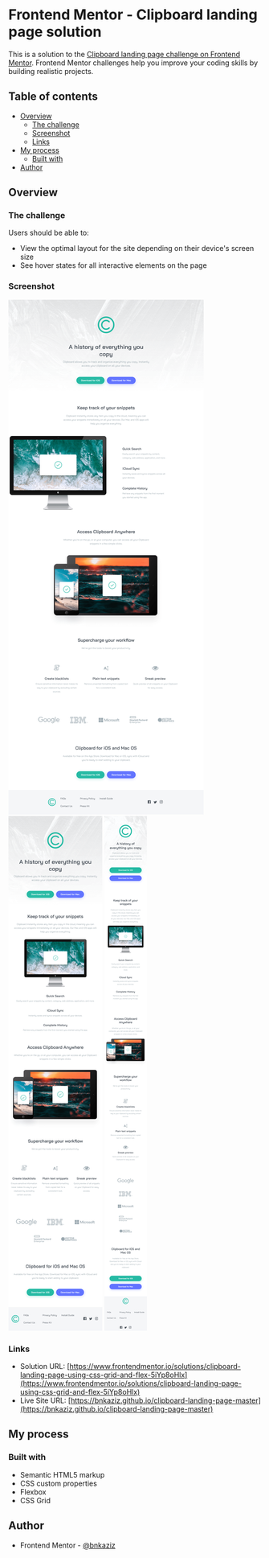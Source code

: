 # Frontend Mentor - Clipboard landing page solution

This is a solution to the [Clipboard landing page challenge on Frontend Mentor](https://www.frontendmentor.io/challenges/clipboard-landing-page-5cc9bccd6c4c91111378ecb9). Frontend Mentor challenges help you improve your coding skills by building realistic projects.

## Table of contents

- [Overview](#overview)
  - [The challenge](#the-challenge)
  - [Screenshot](#screenshot)
  - [Links](#links)
- [My process](#my-process)
  - [Built with](#built-with)
- [Author](#author)

## Overview

### The challenge

Users should be able to:

- View the optimal layout for the site depending on their device's screen size
- See hover states for all interactive elements on the page

### Screenshot

![](./screenshots/desktop.png)
![](./screenshots/tablet.png)
![](./screenshots/phone.png)

### Links

- Solution URL: [https://www.frontendmentor.io/solutions/clipboard-landing-page-using-css-grid-and-flex-5iYp8oHlx](https://www.frontendmentor.io/solutions/clipboard-landing-page-using-css-grid-and-flex-5iYp8oHlx)
- Live Site URL: [https://bnkaziz.github.io/clipboard-landing-page-master](https://bnkaziz.github.io/clipboard-landing-page-master)

## My process

### Built with

- Semantic HTML5 markup
- CSS custom properties
- Flexbox
- CSS Grid

## Author

- Frontend Mentor - [@bnkaziz](https://www.frontendmentor.io/profile/bnkaziz)
